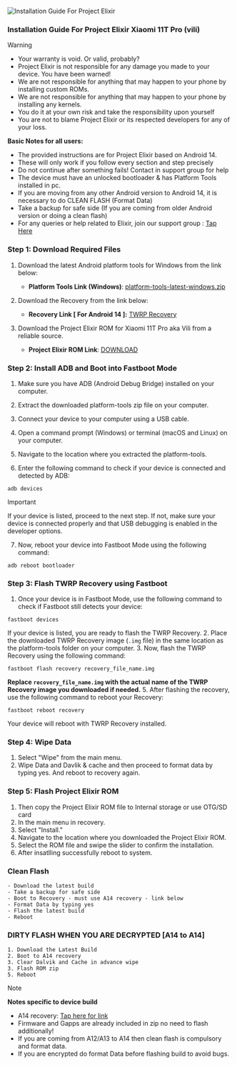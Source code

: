 ![Installation Guide For Project Elixir](https://i.imgur.com/42LxtAl.png)

### Installation Guide For Project Elixir Xiaomi 11T Pro (vili)

> [!Warning]
> * Your warranty is void. Or valid, probably?
> * Project Elixir is not responsible for any damage you made to your device. You have been warned!
> * We are not responsible for anything that may happen to your phone by installing custom ROMs.
> * We are not responsible for anything that may happen to your phone by installing any kernels.
> * You do it at your own risk and take the responsibility upon yourself
> * You are not to blame Project Elixir or its respected developers for any of your loss.
>
> **Basic Notes for all users:**  
> * The provided instructions are for Project Elixir based on Android 14.
> * These will only work if you follow every section and step precisely
> * Do not continue after something fails! Contact in support group for help
> * The device must have an unlocked bootloader & has Platform Tools installed in pc.
> * If you are moving from any other Android version to Android 14, it is necessary to do CLEAN FLASH (Format Data)
> * Take a backup for safe side (If you are coming from older Android version or doing a clean flash)
> * For any queries or help related to Elixir, join our support group : [Tap Here](https://telegram.me/Elixir_Discussion)

### Step 1: Download Required Files
1. Download the latest Android platform tools for Windows from the link below:
   - **Platform Tools Link (Windows)**: [platform-tools-latest-windows.zip](https://dl.google.com/android/repository/platform-tools-latest-windows.zip)

2. Download the Recovery from the link below:
   - **Recovery Link [ For Android 14 ]:** [TWRP Recovery](https://www.pling.com/p/2118899/)

3. Download the Project Elixir ROM for Xiaomi 11T Pro aka Vili from a reliable source.
   - **Project Elixir ROM Link**: [DOWNLOAD](https://projectelixiros.com/device/vili)

### Step 2: Install ADB and Boot into Fastboot Mode
1. Make sure you have ADB (Android Debug Bridge) installed on your computer. 
2. Extract the downloaded platform-tools zip file on your computer.
3. Connect your device to your computer using a USB cable.
4. Open a command prompt (Windows) or terminal (macOS and Linux) on your computer.

5. Navigate to the location where you extracted the platform-tools.
6. Enter the following command to check if your device is connected and detected by ADB:
```
adb devices
```
> [!Important]
> If your device is listed, proceed to the next step. If not, make sure your device is connected properly and that USB debugging is enabled in the developer options.

7. Now, reboot your device into Fastboot Mode using the following command:
```
adb reboot bootloader
```

### Step 3: Flash TWRP Recovery using Fastboot
1. Once your device is in Fastboot Mode, use the following command to check if Fastboot still detects your device:
```
fastboot devices
```
If your device is listed, you are ready to flash the TWRP Recovery.
2. Place the downloaded TWRP Recovery image (`.img` file) in the same location as the platform-tools folder on your computer.
3. Now, flash the TWRP Recovery using the following command:
```
fastboot flash recovery recovery_file_name.img
```
**Replace `recovery_file_name.img` with the actual name of the TWRP Recovery image you downloaded if needed.**
5. After flashing the recovery, use the following command to reboot your Recovery:
```
fastboot reboot recovery
```
Your device will reboot with TWRP Recovery installed.

### Step 4: Wipe Data

1. Select "Wipe" from the main menu.
2. Wipe Data and Davlik & cache and then proceed to format data by typing yes. And reboot to recovery again.

### Step 5: Flash Project Elixir ROM
1. Then copy the Project Elixir ROM file to Internal storage or use OTG/SD card
2. In the main menu in recovery.
3. Select "Install."
4. Navigate to the location where you downloaded the Project Elixir ROM.
5. Select the ROM file and swipe the slider to confirm the installation.
7. After insatlling successfully reboot to system.

### Clean Flash
```
- Download the latest build
- Take a backup for safe side
- Boot to Recovery - must use A14 recovery - link below
- Format Data by typing yes
- Flash the latest build
- Reboot
```

### DIRTY FLASH WHEN YOU ARE DECRYPTED [A14 to A14]
```
1. Download the Latest Build
2. Boot to A14 recovery
3. Clear Dalvik and Cache in advance wipe
3. Flash ROM zip
5. Reboot
```

> [!Note] 
> **Notes specific to device build**
> - A14 recovery: [Tap here for link](https://www.pling.com/p/2118899/)
> - Firmware and Gapps are already included in zip no need to flash additionally!
> - If you are coming from A12/A13 to A14 then clean flash is compulsory and format data.
> - If you are encrypted do format Data before flashing build to avoid bugs.

